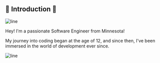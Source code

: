 ## 👋 Introduction 👋
![line](https://user-images.githubusercontent.com/57281769/139474820-48edd3b4-3025-4ac6-abd0-d1c9b4fb2b5f.png)

Hey! I'm a passionate Software Engineer from Minnesota!

My journey into coding began at the age of 12, and since then, I've been immersed in the world of development ever since.

![line](https://user-images.githubusercontent.com/57281769/139474820-48edd3b4-3025-4ac6-abd0-d1c9b4fb2b5f.png)
